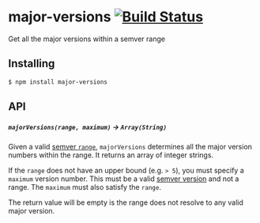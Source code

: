# major-versions [![Build Status](https://travis-ci.org/bendrucker/major-versions.svg?branch=master)](https://travis-ci.org/bendrucker/major-versions)

Get all the major versions within a semver range

## Installing

```sh
$ npm install major-versions
```

## API

##### `majorVersions(range, maximum)` -> `Array(String)`

Given a valid [semver `range`](https://github.com/npm/node-semver#ranges), `majorVersions` determines all the major version numbers within the range. It returns an array of integer strings. 

If the `range` does not have an upper bound (e.g. `> 5`), you must specify a `maximum` version number. This must be a valid [semver version](https://github.com/npm/node-semver#versions) and not a range. The `maximum` must also satisfy the `range`.

The return value will be empty is the range does not resolve to any valid major version.
